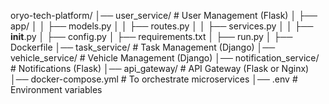 




oryo-tech-platform/
│── user_service/        # User Management (Flask)
│   ├── app/
│   │   ├── models.py
│   │   ├── routes.py
│   │   ├── services.py
│   │   ├── __init__.py
│   ├── config.py
│   ├── requirements.txt
│   ├── run.py
│   ├── Dockerfile
│── task_service/        # Task Management (Django)
│── vehicle_service/     # Vehicle Management (Django)
│── notification_service/ # Notifications (Flask)
│── api_gateway/         # API Gateway (Flask or Nginx)
│── docker-compose.yml   # To orchestrate microservices
│── .env                 # Environment variables
